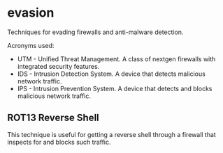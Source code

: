 # evasion
Techniques for evading firewalls and anti-malware detection.

Acronyms used:
* UTM - Unified Threat Management.  A class of nextgen firewalls with integrated security features.
* IDS - Intrusion Detection System.  A device that detects malicious network traffic.
* IPS - Intrusion Prevention System.  A device that detects and blocks malicious network traffic.

## ROT13 Reverse Shell

This technique is useful for getting a reverse shell through a firewall that inspects for and blocks such traffic.
